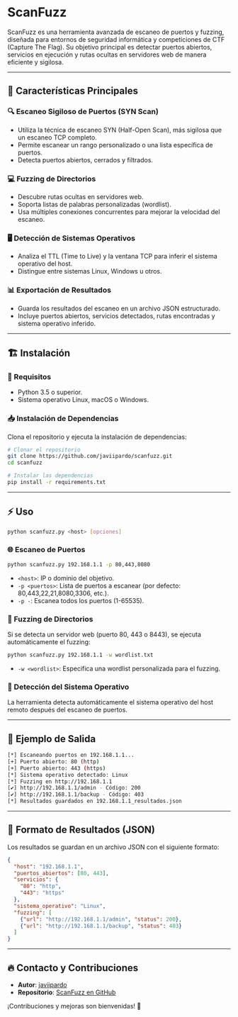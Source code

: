 # ScanFuzz

ScanFuzz es una herramienta avanzada de escaneo de puertos y fuzzing, diseñada para entornos de seguridad informática y competiciones de CTF (Capture The Flag). Su objetivo principal es detectar puertos abiertos, servicios en ejecución y rutas ocultas en servidores web de manera eficiente y sigilosa.

---

## 🚀 Características Principales

### 🔍 Escaneo Sigiloso de Puertos (SYN Scan)
- Utiliza la técnica de escaneo SYN (Half-Open Scan), más sigilosa que un escaneo TCP completo.
- Permite escanear un rango personalizado o una lista específica de puertos.
- Detecta puertos abiertos, cerrados y filtrados.

### 💻 Fuzzing de Directorios
- Descubre rutas ocultas en servidores web.
- Soporta listas de palabras personalizadas (wordlist).
- Usa múltiples conexiones concurrentes para mejorar la velocidad del escaneo.

### 🖥️ Detección de Sistemas Operativos
- Analiza el TTL (Time to Live) y la ventana TCP para inferir el sistema operativo del host.
- Distingue entre sistemas Linux, Windows u otros.

### 📊 Exportación de Resultados
- Guarda los resultados del escaneo en un archivo JSON estructurado.
- Incluye puertos abiertos, servicios detectados, rutas encontradas y sistema operativo inferido.

---

## 🏗 Instalación

### 📌 Requisitos
- Python 3.5 o superior.
- Sistema operativo Linux, macOS o Windows.

### 📥 Instalación de Dependencias
Clona el repositorio y ejecuta la instalación de dependencias:

```bash
# Clonar el repositorio
git clone https://github.com/javiipardo/scanfuzz.git
cd scanfuzz

# Instalar las dependencias
pip install -r requirements.txt
```

---

## ⚡ Uso

```bash
python scanfuzz.py <host> [opciones]
```

### 🌐 Escaneo de Puertos
```bash
python scanfuzz.py 192.168.1.1 -p 80,443,8080
```
- `<host>`: IP o dominio del objetivo.
- `-p <puertos>`: Lista de puertos a escanear (por defecto: 80,443,22,21,8080,3306, etc.).
- `-p -`: Escanea todos los puertos (1-65535).

### 📂 Fuzzing de Directorios
Si se detecta un servidor web (puerto 80, 443 o 8443), se ejecuta automáticamente el fuzzing:

```bash
python scanfuzz.py 192.168.1.1 -w wordlist.txt
```
- `-w <wordlist>`: Especifica una wordlist personalizada para el fuzzing.

### 🔎 Detección del Sistema Operativo
La herramienta detecta automáticamente el sistema operativo del host remoto después del escaneo de puertos.

---

## 📜 Ejemplo de Salida

```bash
[*] Escaneando puertos en 192.168.1.1...
[+] Puerto abierto: 80 (http)
[+] Puerto abierto: 443 (https)
[*] Sistema operativo detectado: Linux
[*] Fuzzing en http://192.168.1.1
[✔] http://192.168.1.1/admin - Código: 200
[✔] http://192.168.1.1/backup - Código: 403
[*] Resultados guardados en 192.168.1.1_resultados.json
```

---

## 📝 Formato de Resultados (JSON)

Los resultados se guardan en un archivo JSON con el siguiente formato:

```json
{
  "host": "192.168.1.1",
  "puertos_abiertos": [80, 443],
  "servicios": {
    "80": "http",
    "443": "https"
  },
  "sistema_operativo": "Linux",
  "fuzzing": [
    {"url": "http://192.168.1.1/admin", "status": 200},
    {"url": "http://192.168.1.1/backup", "status": 403}
  ]
}
```

---

## 🔥 Contacto y Contribuciones

- **Autor**: [javiipardo](https://github.com/javiipardo)
- **Repositorio**: [ScanFuzz en GitHub](https://github.com/javiipardo/scanfuzz)

¡Contribuciones y mejoras son bienvenidas! 🚀
